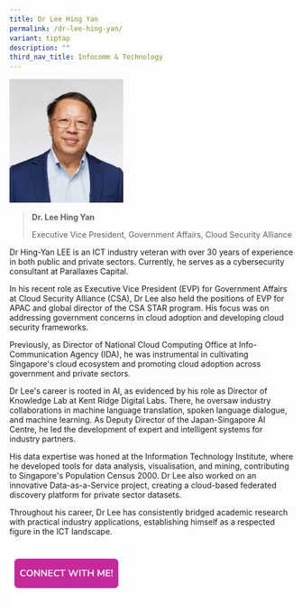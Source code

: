 ```yaml
---
title: Dr Lee Hing Yan
permalink: /dr-lee-hing-yan/
variant: tiptap
description: ""
third_nav_title: Infocomm & Technology
---
```

<p></p>
<div class="isomer-image-wrapper">
<img style="width: 40%;" height="auto" width="100%" alt="" src="/images/Profile Photos/Lee_Hing_Yan_1_copy.jpg">
</div>
<p></p>
<blockquote>
<p><strong>Dr. Lee Hing Yan</strong>
</p>
<p>Executive Vice President, Government Affairs, Cloud Security Alliance</p>
</blockquote>
<p>Dr Hing-Yan LEE is an ICT industry veteran with over 30 years of experience
in both public and private sectors. Currently, he serves as a cybersecurity
consultant at Parallaxes Capital.</p>
<p>In his recent role as Executive Vice President (EVP) for Government Affairs
at Cloud Security Alliance (CSA), Dr Lee also held the positions of EVP
for APAC and global director of the CSA STAR program. His focus was on
addressing government concerns in cloud adoption and developing cloud security
frameworks.</p>
<p>Previously, as Director of National Cloud Computing Office at Info-Communication
Agency (IDA), he was instrumental in cultivating Singapore's cloud ecosystem
and promoting cloud adoption across government and private sectors.</p>
<p>Dr Lee's career is rooted in AI, as evidenced by his role as Director
of Knowledge Lab at Kent Ridge Digital Labs. There, he oversaw industry
collaborations in machine language translation, spoken language dialogue,
and machine learning. As Deputy Director of the Japan-Singapore AI Centre,
he led the development of expert and intelligent systems for industry partners.</p>
<p>His data expertise was honed at the Information Technology Institute,
where he developed tools for data analysis, visualisation, and mining,
contributing to Singapore's Population Census 2000. Dr Lee also worked
on an innovative Data-as-a-Service project, creating a cloud-based federated
discovery platform for private sector datasets.</p>
<p>Throughout his career, Dr Lee has consistently bridged academic research
with practical industry applications, establishing himself as a respected
figure in the ICT landscape.</p>
<p></p>
<p></p><a class="isomer-image-wrapper" href="https://form.gov.sg/677f3566e7b72f64b6a4f77e"><img style="width: 40%;" height="auto" width="100%" alt="" src="/images/CONNECT_WITH_ME.png"></a>
<p></p>
<p></p>